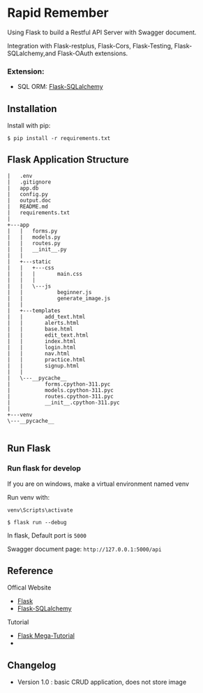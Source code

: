 # Rapid Remember

Using Flask to build a Restful API Server with Swagger document.

Integration with Flask-restplus, Flask-Cors, Flask-Testing, Flask-SQLalchemy,and Flask-OAuth extensions.

### Extension:

- SQL ORM: [Flask-SQLalchemy](http://flask-sqlalchemy.pocoo.org/2.1/)

## Installation

Install with pip:

```
$ pip install -r requirements.txt
```

## Flask Application Structure 
```
|   .env
|   .gitignore
|   app.db
|   config.py
|   output.doc
|   README.md
|   requirements.txt
|   
+---app
|   |   forms.py
|   |   models.py
|   |   routes.py
|   |   __init__.py
|   |   
|   +---static
|   |   +---css
|   |   |       main.css
|   |   |       
|   |   \---js
|   |           beginner.js
|   |           generate_image.js
|   |           
|   +---templates
|   |       add_text.html
|   |       alerts.html
|   |       base.html
|   |       edit_text.html
|   |       index.html
|   |       login.html
|   |       nav.html
|   |       practice.html
|   |       signup.html
|   |       
|   \---__pycache__
|           forms.cpython-311.pyc
|           models.cpython-311.pyc
|           routes.cpython-311.pyc
|           __init__.cpython-311.pyc
|
+---venv
\---__pycache__


```
 
## Run Flask
### Run flask for develop

If you are on windows, make a virtual environment named venv

Run venv with:

```
venv\Scripts\activate
```


```
$ flask run --debug
```

In flask, Default port is `5000`

Swagger document page:  `http://127.0.0.1:5000/api`


## Reference

Offical Website

- [Flask](http://flask.pocoo.org/)
- [Flask-SQLalchemy](http://flask-sqlalchemy.pocoo.org/2.1/)

Tutorial

- [Flask Mega-Tutorial](https://blog.miguelgrinberg.com/post/the-flask-mega-tutorial-part-i-hello-world)
-

## Changelog

- Version 1.0 : basic CRUD application, does not store image 


